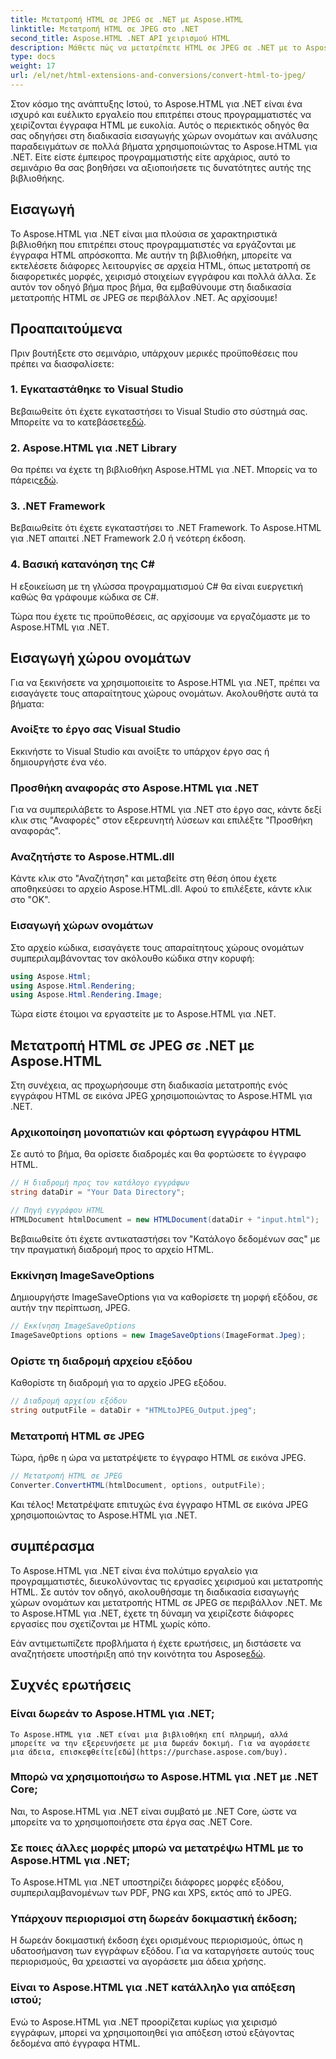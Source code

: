 ```yaml
---
title: Μετατροπή HTML σε JPEG σε .NET με Aspose.HTML
linktitle: Μετατροπή HTML σε JPEG στο .NET
second_title: Aspose.HTML .NET API χειρισμού HTML
description: Μάθετε πώς να μετατρέπετε HTML σε JPEG σε .NET με το Aspose.HTML για .NET. Ένας βήμα προς βήμα οδηγός για την αξιοποίηση της ισχύος του Aspose.HTML για .NET.
type: docs
weight: 17
url: /el/net/html-extensions-and-conversions/convert-html-to-jpeg/
---
```


Στον κόσμο της ανάπτυξης Ιστού, το Aspose.HTML για .NET είναι ένα ισχυρό και ευέλικτο εργαλείο που επιτρέπει στους προγραμματιστές να χειρίζονται έγγραφα HTML με ευκολία. Αυτός ο περιεκτικός οδηγός θα σας οδηγήσει στη διαδικασία εισαγωγής χώρων ονομάτων και ανάλυσης παραδειγμάτων σε πολλά βήματα χρησιμοποιώντας το Aspose.HTML για .NET. Είτε είστε έμπειρος προγραμματιστής είτε αρχάριος, αυτό το σεμινάριο θα σας βοηθήσει να αξιοποιήσετε τις δυνατότητες αυτής της βιβλιοθήκης.

## Εισαγωγή

Το Aspose.HTML για .NET είναι μια πλούσια σε χαρακτηριστικά βιβλιοθήκη που επιτρέπει στους προγραμματιστές να εργάζονται με έγγραφα HTML απρόσκοπτα. Με αυτήν τη βιβλιοθήκη, μπορείτε να εκτελέσετε διάφορες λειτουργίες σε αρχεία HTML, όπως μετατροπή σε διαφορετικές μορφές, χειρισμό στοιχείων εγγράφου και πολλά άλλα. Σε αυτόν τον οδηγό βήμα προς βήμα, θα εμβαθύνουμε στη διαδικασία μετατροπής HTML σε JPEG σε περιβάλλον .NET. Ας αρχίσουμε!

## Προαπαιτούμενα

Πριν βουτήξετε στο σεμινάριο, υπάρχουν μερικές προϋποθέσεις που πρέπει να διασφαλίσετε:

### 1. Εγκαταστάθηκε το Visual Studio
 Βεβαιωθείτε ότι έχετε εγκαταστήσει το Visual Studio στο σύστημά σας. Μπορείτε να το κατεβάσετε[εδώ](https://visualstudio.microsoft.com/downloads/).

### 2. Aspose.HTML για .NET Library
 Θα πρέπει να έχετε τη βιβλιοθήκη Aspose.HTML για .NET. Μπορείς να το πάρεις[εδώ](https://releases.aspose.com/html/net/).

### 3. .NET Framework
Βεβαιωθείτε ότι έχετε εγκαταστήσει το .NET Framework. Το Aspose.HTML για .NET απαιτεί .NET Framework 2.0 ή νεότερη έκδοση.

### 4. Βασική κατανόηση της C#
Η εξοικείωση με τη γλώσσα προγραμματισμού C# θα είναι ευεργετική καθώς θα γράφουμε κώδικα σε C#.

Τώρα που έχετε τις προϋποθέσεις, ας αρχίσουμε να εργαζόμαστε με το Aspose.HTML για .NET.

## Εισαγωγή χώρου ονομάτων

Για να ξεκινήσετε να χρησιμοποιείτε το Aspose.HTML για .NET, πρέπει να εισαγάγετε τους απαραίτητους χώρους ονομάτων. Ακολουθήστε αυτά τα βήματα:

### Ανοίξτε το έργο σας Visual Studio

Εκκινήστε το Visual Studio και ανοίξτε το υπάρχον έργο σας ή δημιουργήστε ένα νέο.

### Προσθήκη αναφοράς στο Aspose.HTML για .NET

Για να συμπεριλάβετε το Aspose.HTML για .NET στο έργο σας, κάντε δεξί κλικ στις "Αναφορές" στον εξερευνητή λύσεων και επιλέξτε "Προσθήκη αναφοράς".

### Αναζητήστε το Aspose.HTML.dll

Κάντε κλικ στο "Αναζήτηση" και μεταβείτε στη θέση όπου έχετε αποθηκεύσει το αρχείο Aspose.HTML.dll. Αφού το επιλέξετε, κάντε κλικ στο "OK".

### Εισαγωγή χώρων ονομάτων

Στο αρχείο κώδικα, εισαγάγετε τους απαραίτητους χώρους ονομάτων συμπεριλαμβάνοντας τον ακόλουθο κώδικα στην κορυφή:

```csharp
using Aspose.Html;
using Aspose.Html.Rendering;
using Aspose.Html.Rendering.Image;
```

Τώρα είστε έτοιμοι να εργαστείτε με το Aspose.HTML για .NET.

## Μετατροπή HTML σε JPEG σε .NET με Aspose.HTML

Στη συνέχεια, ας προχωρήσουμε στη διαδικασία μετατροπής ενός εγγράφου HTML σε εικόνα JPEG χρησιμοποιώντας το Aspose.HTML για .NET.

### Αρχικοποίηση μονοπατιών και φόρτωση εγγράφου HTML

Σε αυτό το βήμα, θα ορίσετε διαδρομές και θα φορτώσετε το έγγραφο HTML.

```csharp
// Η διαδρομή προς τον κατάλογο εγγράφων
string dataDir = "Your Data Directory";

// Πηγή εγγράφου HTML
HTMLDocument htmlDocument = new HTMLDocument(dataDir + "input.html");
```

Βεβαιωθείτε ότι έχετε αντικαταστήσει τον "Κατάλογο δεδομένων σας" με την πραγματική διαδρομή προς το αρχείο HTML.

### Εκκίνηση ImageSaveOptions

Δημιουργήστε ImageSaveOptions για να καθορίσετε τη μορφή εξόδου, σε αυτήν την περίπτωση, JPEG.

```csharp
// Εκκίνηση ImageSaveOptions
ImageSaveOptions options = new ImageSaveOptions(ImageFormat.Jpeg);
```

### Ορίστε τη διαδρομή αρχείου εξόδου

Καθορίστε τη διαδρομή για το αρχείο JPEG εξόδου.

```csharp
// Διαδρομή αρχείου εξόδου
string outputFile = dataDir + "HTMLtoJPEG_Output.jpeg";
```

### Μετατροπή HTML σε JPEG

Τώρα, ήρθε η ώρα να μετατρέψετε το έγγραφο HTML σε εικόνα JPEG.

```csharp
// Μετατροπή HTML σε JPEG
Converter.ConvertHTML(htmlDocument, options, outputFile);
```

Και τέλος! Μετατρέψατε επιτυχώς ένα έγγραφο HTML σε εικόνα JPEG χρησιμοποιώντας το Aspose.HTML για .NET.

## συμπέρασμα

Το Aspose.HTML για .NET είναι ένα πολύτιμο εργαλείο για προγραμματιστές, διευκολύνοντας τις εργασίες χειρισμού και μετατροπής HTML. Σε αυτόν τον οδηγό, ακολουθήσαμε τη διαδικασία εισαγωγής χώρων ονομάτων και μετατροπής HTML σε JPEG σε περιβάλλον .NET. Με το Aspose.HTML για .NET, έχετε τη δύναμη να χειρίζεστε διάφορες εργασίες που σχετίζονται με HTML χωρίς κόπο.

 Εάν αντιμετωπίζετε προβλήματα ή έχετε ερωτήσεις, μη διστάσετε να αναζητήσετε υποστήριξη από την κοινότητα του Aspose[εδώ](https://forum.aspose.com/).

## Συχνές ερωτήσεις

### Είναι δωρεάν το Aspose.HTML για .NET;
    Το Aspose.HTML για .NET είναι μια βιβλιοθήκη επί πληρωμή, αλλά μπορείτε να την εξερευνήσετε με μια δωρεάν δοκιμή. Για να αγοράσετε μια άδεια, επισκεφθείτε[εδώ](https://purchase.aspose.com/buy).

### Μπορώ να χρησιμοποιήσω το Aspose.HTML για .NET με .NET Core;
   Ναι, το Aspose.HTML για .NET είναι συμβατό με .NET Core, ώστε να μπορείτε να το χρησιμοποιήσετε στα έργα σας .NET Core.

### Σε ποιες άλλες μορφές μπορώ να μετατρέψω HTML με το Aspose.HTML για .NET;
   Το Aspose.HTML για .NET υποστηρίζει διάφορες μορφές εξόδου, συμπεριλαμβανομένων των PDF, PNG και XPS, εκτός από το JPEG.

### Υπάρχουν περιορισμοί στη δωρεάν δοκιμαστική έκδοση;
   Η δωρεάν δοκιμαστική έκδοση έχει ορισμένους περιορισμούς, όπως η υδατοσήμανση των εγγράφων εξόδου. Για να καταργήσετε αυτούς τους περιορισμούς, θα χρειαστεί να αγοράσετε μια άδεια χρήσης.

### Είναι το Aspose.HTML για .NET κατάλληλο για απόξεση ιστού;
   Ενώ το Aspose.HTML για .NET προορίζεται κυρίως για χειρισμό εγγράφων, μπορεί να χρησιμοποιηθεί για απόξεση ιστού εξάγοντας δεδομένα από έγγραφα HTML.